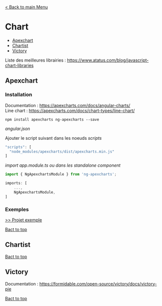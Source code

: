 [< Back to main Menu](https://github.com/gsoulie/angular-resources/blob/master/ng-sheet.md)    

# Chart

* [Apexchart](#apexchart)     
* [Chartist](#chartist)     
* [Victory](#victory)     

Liste des meilleures librairies : https://www.atatus.com/blog/javascript-chart-libraries     

## Apexchart

### Installation

Documentation : https://apexcharts.com/docs/angular-charts/     
Line chart : https://apexcharts.com/docs/chart-types/line-chart/     

````
npm install apexcharts ng-apexcharts --save 
````

*angular.json*

Ajouter le script suivant dans les noeuds *scripts*

````typescript
"scripts": [
  "node_modules/apexcharts/dist/apexcharts.min.js"
]
````

*import app.module.ts ou dans les standalone component*

````typescript
import { NgApexchartsModule } from 'ng-apexcharts';

imports: [
	...,
	NgApexchartsModule,
]
````

### Exemples

[>> Projet exemple](https://github.com/gsoulie/angular-apexchart)     

[Bact to top](#chart)    

## Chartist

[Bact to top](#chart)    

## Victory

Documentation : https://formidable.com/open-source/victory/docs/victory-pie    

[Bact to top](#chart) 
